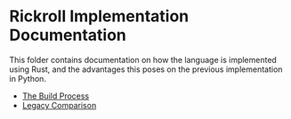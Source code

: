 # Rickroll Implementation Documentation

This folder contains documentation on how the language is implemented using Rust, and the advantages this poses on the previous implementation in Python.

- [The Build Process](build.md)
- [Legacy Comparison](legacy.md)
